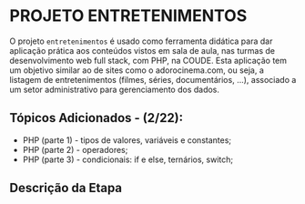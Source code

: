 # PROJETO ENTRETENIMENTOS
O projeto `entretenimentos` é usado como ferramenta didática para dar aplicação prática aos conteúdos vistos em sala de aula, nas turmas de desenvolvimento web full stack, com PHP, na COUDE. Esta aplicação tem um objetivo similar ao de sites como o adorocinema.com, ou seja, a listagem de entretenimentos (filmes, séries, documentários, ...), associado a um setor administrativo para gerenciamento dos dados.

## Tópicos Adicionados - (2/22):
* PHP (parte 1) - tipos de valores, variáveis e constantes;
* PHP (parte 2) - operadores;
* PHP (parte 3) - condicionais: if e else, ternários, switch;

## Descrição da Etapa
